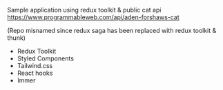 Sample application using redux toolkit & public cat api https://www.programmableweb.com/api/aden-forshaws-cat

(Repo misnamed since redux saga has been replaced with redux toolkit & thunk)

- Redux Toolkit
- Styled Components
- Tailwind.css
- React hooks
- Immer
